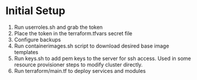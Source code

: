 # Initial Setup
1. Run userroles.sh and grab the token
2. Place the token in the terraform.tfvars secret file
3. Configure backups 
4. Run containerimages.sh script to download desired base image templates
5. Run keys.sh to add pem keys to the server for ssh access. Used in some resource provisioner steps to modify cluster directly.
6. Run terraform/main.tf to deploy services and modules